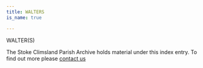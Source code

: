 ```yaml
---
title: WALTERS
is_name: true

---
```


WALTER(S)


The Stoke Climsland Parish Archive holds material under this index entry. To find out more please [contact us](/contact/)

